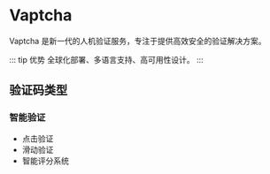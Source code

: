 # Vaptcha

Vaptcha 是新一代的人机验证服务，专注于提供高效安全的验证解决方案。

::: tip 优势
全球化部署、多语言支持、高可用性设计。
:::

## 验证码类型

### 智能验证
- 点击验证
- 滑动验证
- 智能评分系统 